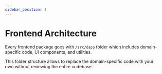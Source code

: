 ```yaml
---
sidebar_position: 1
---
```


# Frontend Architecture

Every frontend package goes with `/src/dapp` folder which includes domain-specific code, UI components, and utilities.

This folder structure allows to replace the domain-specific code with your own without reviewing the entire codebase.
